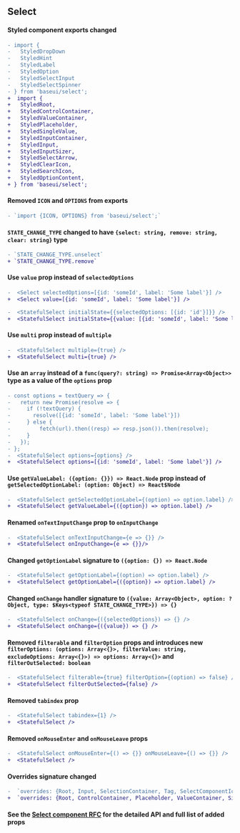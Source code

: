 ## Select

#### Styled component exports changed

```diff
- import {
-   StyledDropDown
-   StyledHint
-   StyledLabel
-   StyledOption
-   StyledSelectInput
-   StyledSelectSpinner
- } from 'baseui/select';
+  import {
+   StyledRoot,
+   StyledControlContainer,
+   StyledValueContainer,
+   StyledPlaceholder,
+   StyledSingleValue,
+   StyledInputContainer,
+   StyledInput,
+   StyledInputSizer,
+   StyledSelectArrow,
+   StyledClearIcon,
+   StyledSearchIcon,
+   StyledOptionContent,
+ } from 'baseui/select';
```

#### Removed `ICON` and `OPTIONS` from exports

```diff
- `import {ICON, OPTIONS} from 'baseui/select';`
```

#### `STATE_CHANGE_TYPE` changed to have `{select: string, remove: string, clear: string}` type

```diff
- `STATE_CHANGE_TYPE.unselect`
+ `STATE_CHANGE_TYPE.remove`
```

#### Use `value` prop instead of `selectedOptions`

```diff
-  <Select selectedOptions=[{id: 'someId', label: 'Some label'}] />
+  <Select value=[{id: 'someId', label: 'Some label'}] />
```

```diff
-  <StatefulSelect initialState={{selectedOptions: [{id: 'id'}]}} />
+  <StatefulSelect initialState={{value: [{id: 'someId', label: 'Some label'}] />
```

#### Use `multi` prop instead of `multiple`

```diff
-  <StatefulSelect multiple={true} />
+  <StatefulSelect multi={true} />
```

#### Use an `array` instead of a `func(query?: string) => Promise<Array<Object>>` type as a value of the `options` prop

```diff
- const options = textQuery => {
-   return new Promise(resolve => {
-     if (!textQuery) {
-       resolve([{id: 'someId', label: 'Some label'}])
-     } else {
-         fetch(url).then((resp) => resp.json()).then(resolve);
-     }
-   });
- };
-  <StatefulSelect options={options} />
+  <StatefulSelect options=[{id: 'someId', label: 'Some label'}] />
```

#### Use `getValueLabel: ({option: {}}) => React.Node` prop instead of `getSelectedOptionLabel: (option: Object) => React$Node`

```diff
-  <StatefulSelect getSelectedOptionLabel={(option) => option.label} />
+  <StatefulSelect getValueLabel={({option}) => option.label} />
```

#### Renamed `onTextInputChange` prop to `onInputChange`

```diff
-  <StatefulSelect onTextInputChange={e => {}} />
+  <StatefulSelect onInputChange={e => {}}/>
```

#### Changed `getOptionLabel` signature to `({option: {}) => React.Node`

```diff
-  <StatefulSelect getOptionLabel={(option) => option.label} />
+  <StatefulSelect getOptionLabel={({option}) => option.label} />
```

#### Changed `onChange` handler signature to `({value: Array<Object>, option: ?Object, type: $Keys<typeof STATE_CHANGE_TYPE>}) => {}`

```diff
-  <StatefulSelect onChange={({selectedOptions}) => {} />
+  <StatefulSelect onChange={({value}) => {} />
```

#### Removed `filterable` and `filterOption` props and introduces new `filterOptions: (options: Array<{}>, filterValue: string, excludeOptions: Array<{}>) => options: Array<{}>` and `filterOutSelected: boolean`

```diff
-  <StatefulSelect filterable={true} filterOption={(option) => false} />
+  <StatefulSelect filterOutSelected={false} />
```

#### Removed `tabindex` prop

```diff
-  <StatefulSelect tabindex={1} />
+  <StatefulSelect />
```

#### Removed `onMouseEnter` and `onMouseLeave` props

```diff
-  <StatefulSelect onMouseEnter={() => {}} onMouseLeave={() => {}} />
+  <StatefulSelect />
```

#### Overrides signature changed

```diff
-  `overrides: {Root, Input, SelectionContainer, Tag, SelectComponentIcon, SelectSpinner, DropDown, Option}`
+  `overrides: {Root, ControlContainer, Placeholder, ValueContainer, SingleValue, MultiValue, InputContainer, Input, SelectArrow, ClearIcon, LoadingIndicator, SearchIcon, DropDown, DropDownOption, OptionContent}`
```

#### See the [Select component RFC](https://github.com/uber-web/baseui/blob/master/src/select/README.md) for the detailed API and full list of added props
